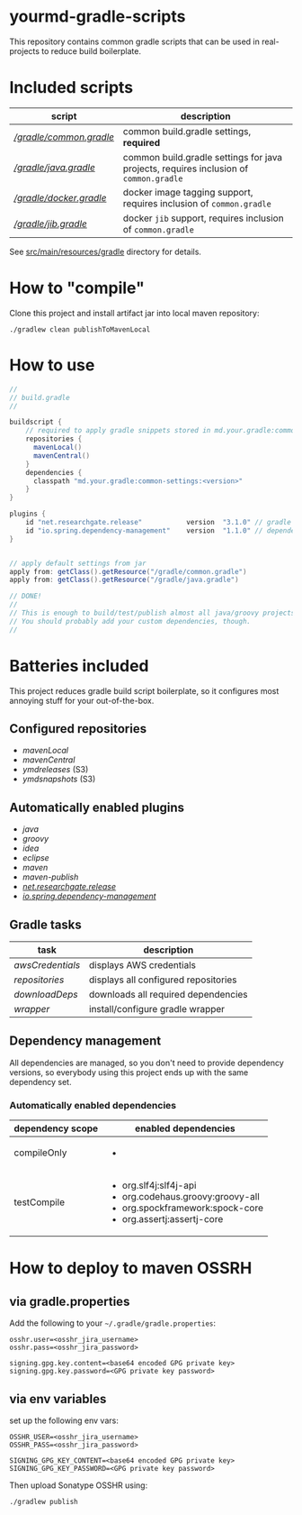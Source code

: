 # yourmd-gradle-scripts

This repository contains common gradle scripts that can be used
in real-projects to reduce build boilerplate.

# Included scripts

| script                                                             | description                                                                          |
|--------------------------------------------------------------------|--------------------------------------------------------------------------------------|
| [*/gradle/common.gradle*](src/main/resources/gradle/common.gradle) | common build.gradle settings, **required**                                           |
| [*/gradle/java.gradle*](src/main/resources/gradle/java.gradle)     | common build.gradle settings for java projects, requires inclusion of `common.gradle` |
| [*/gradle/docker.gradle*](src/main/resources/gradle/docker.gradle) | docker image tagging support, requires inclusion of `common.gradle`                  |
| [*/gradle/jib.gradle*](src/main/resources/gradle/jib.gradle)       | docker `jib` support, requires inclusion of `common.gradle`               |

See [src/main/resources/gradle](src/main/resources/gradle) directory for details.

# How to "compile"

Clone this project and install artifact jar into local maven repository:

```
./gradlew clean publishToMavenLocal
```

# How to use

```gradle
//
// build.gradle
//

buildscript {
    // required to apply gradle snippets stored in md.your.gradle:common-settings jar
    repositories {
      mavenLocal()
      mavenCentral()
    }
    dependencies {
      classpath "md.your.gradle:common-settings:<version>"
    }
}

plugins {
    id "net.researchgate.release"           version  "3.1.0" // gradle release plugin (required)
    id "io.spring.dependency-management"    version  "1.1.0" // dependency management plugin (required)
}


// apply default settings from jar
apply from: getClass().getResource("/gradle/common.gradle")
apply from: getClass().getResource("/gradle/java.gradle")

// DONE!
//
// This is enough to build/test/publish almost all java/groovy projects :)
// You should probably add your custom dependencies, though. 
// 

```

# Batteries included

This project reduces gradle build script boilerplate, so it configures
most annoying stuff for your out-of-the-box.

## Configured repositories

* *mavenLocal*
* *mavenCentral*
* *ymdreleases* (S3)
* *ymdsnapshots* (S3)

## Automatically enabled plugins

* *java*
* *groovy*
* *idea*
* *eclipse*
* *maven*
* *maven-publish*
* [*net.researchgate.release*](https://github.com/researchgate/gradle-release)
* [*io.spring.dependency-management*](https://github.com/spring-gradle-plugins/dependency-management-plugin)

## Gradle tasks

| task | description |
|---|---|
|*awsCredentials*| displays AWS credentials |
|*repositories*| displays all configured repositories|
|*downloadDeps*| downloads all required dependencies|
|*wrapper*| install/configure gradle wrapper|

## Dependency management

All dependencies are managed, so you don't need to provide dependency versions,
so everybody using this project ends up with the same dependency set.

### Automatically enabled dependencies

| dependency scope | enabled dependencies|
|---|---|
|compileOnly|<ul><li></li></ul>|
|testCompile|<ul><li>org.slf4j:slf4j-api</li><li>org.codehaus.groovy:groovy-all</li><li>org.spockframework:spock-core</li><li>org.assertj:assertj-core</li></ul>|

# How to deploy to maven OSSRH

## via gradle.properties

Add the following to your ```~/.gradle/gradle.properties```:

```
osshr.user=<osshr_jira_username>
osshr.pass=<osshr_jira_password>

signing.gpg.key.content=<base64 encoded GPG private key>
signing.gpg.key.password=<GPG private key password>
```

## via env variables

set up the following env vars:

```
OSSHR_USER=<osshr_jira_username>
OSSHR_PASS=<osshr_jira_password>

SIGNING_GPG_KEY_CONTENT=<base64 encoded GPG private key>
SIGNING_GPG_KEY_PASSWORD=<GPG private key password>
```

Then upload Sonatype OSSHR using:

```
./gradlew publish
```
